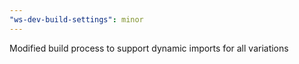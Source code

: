 ```yaml
---
"ws-dev-build-settings": minor
---
```


Modified build process to support dynamic imports for all variations
